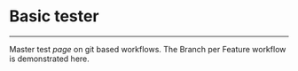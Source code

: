 # Basic tester

---

Master test _page_ on git based workflows. The Branch per Feature workflow is demonstrated here.
